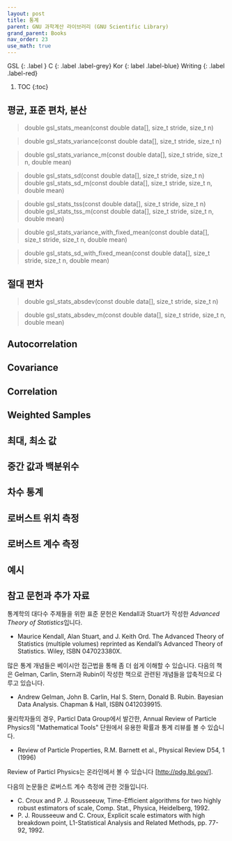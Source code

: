 ```yaml
---
layout: post
title: 통계
parent: GNU 과학계산 라이브러리 (GNU Scientific Library)
grand_parent: Books
nav_order: 23
use_math: true
---
```


GSL
{: .label }
C
{: .label .label-grey}
Kor
{: label .label-blue}
Writing
{: .label .label-red}


1. TOC
{:toc}

## 평균, 표준 편차, 분산


>double gsl_stats_mean(const double data[], size_t stride, size_t n)


>double gsl_stats_variance(const double data[], size_t stride, size_t n)


>double gsl_stats_variance_m(const double data[], size_t stride, size_t n, double mean)



>double gsl_stats_sd(const double data[], size_t stride, size_t n)<br>
>double gsl_stats_sd_m(const double data[], size_t stride, size_t n, double mean)


>double gsl_stats_tss(const double data[], size_t stride, size_t n)<br>
>double gsl_stats_tss_m(const double data[], size_t stride, size_t n, double mean)


>double gsl_stats_variance_with_fixed_mean(const double data[], size_t stride, size_t n, double mean)


>double gsl_stats_sd_with_fixed_mean(const double data[], size_t stride, size_t n, double mean)

## 절대 편차

>double gsl_stats_absdev(const double data[], size_t stride, size_t n)

>double gsl_stats_absdev_m(const double data[], size_t stride, size_t n, double mean)


## Autocorrelation

## Covariance

## Correlation

## Weighted Samples

## 최대, 최소 값

## 중간 값과 백분위수

## 차수 통계

## 로버스트 위치 측정


## 로버스트 계수 측정

## 예시

## 참고 문헌과 추가 자료

통계학의 대다수 주제들을 위한 표준 문헌은 Kendall과 Stuart가 작성한 *Advanced Theory of Statistics*입니다. 

* Maurice Kendall, Alan Stuart, and J. Keith Ord. The Advanced Theory of Statistics (multiple volumes) reprinted as Kendall’s Advanced Theory of Statistics. Wiley, ISBN 047023380X.

많은 통계 개념들은 베이시안 접근법을 통해 좀 더 쉽게 이해할 수 있습니다. 다음의 책은 Gelman, Carlin, Stern과 Rubin이 작성한 책으로 관련된 개념들을 압축적으로 다루고 있습니다.

* Andrew Gelman, John B. Carlin, Hal S. Stern, Donald B. Rubin. Bayesian Data Analysis. Chapman & Hall, ISBN 0412039915.

물리학자들의 경우, Particl Data Group에서 발간한, Annual Review of Particle Physics의 "Mathematical Tools" 단원에서 유용한 확률과 통계 리뷰를 볼 수 있습니다.

* Review of Particle Properties, R.M. Barnett et al., Physical Review D54, 1 (1996)

Review of Particl Physics는 온라인에서 볼 수 있습니다 [http://pdg.lbl.gov/].

다음의 논문들은 로버스트 계수 측정에 관한 것들입니다.


* C. Croux and P. J. Rousseeuw, Time-Efficient algorithms for two highly robust estimators of scale, Comp. Stat., Physica, Heidelberg, 1992.
* P. J. Rousseeuw and C. Croux, Explicit scale estimators with high breakdown point, L1-Statistical Analysis and Related Methods, pp. 77-92, 1992.